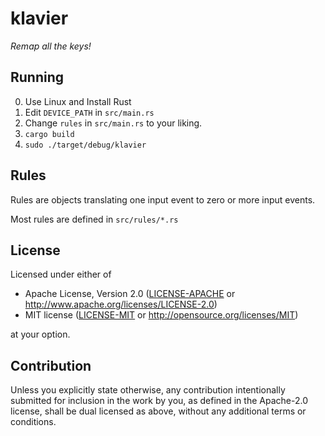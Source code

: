 # klavier

_Remap all the keys!_

## Running

0. Use Linux and Install Rust
1. Edit `DEVICE_PATH` in `src/main.rs`
1. Change `rules` in `src/main.rs` to your liking.
1. `cargo build`
1. `sudo ./target/debug/klavier`

## Rules

Rules are objects translating one input event to zero or more input events. 

Most rules are defined in `src/rules/*.rs`

## License

Licensed under either of

 * Apache License, Version 2.0
   ([LICENSE-APACHE](LICENSE-APACHE) or http://www.apache.org/licenses/LICENSE-2.0)
 * MIT license
   ([LICENSE-MIT](LICENSE-MIT) or http://opensource.org/licenses/MIT)

at your option.

## Contribution

Unless you explicitly state otherwise, any contribution intentionally submitted
for inclusion in the work by you, as defined in the Apache-2.0 license, shall be
dual licensed as above, without any additional terms or conditions.

